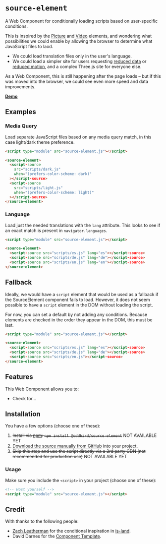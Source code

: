 # `source-element`

A Web Component for conditionally loading scripts based on user-specific
conditions. 

This is inspired by the
[Picture](https://developer.mozilla.org/en-US/docs/Web/HTML/Element/picture) and
[Video](https://developer.mozilla.org/en-US/docs/Web/HTML/Element/video)
elements, and wondering what possibilities we could enable by allowing the
browser to determine what JavaScript files to laod.

* We could load translation files only in the user's language.
* We could load a simpler site for users requesting [reduced
  data](https://developer.mozilla.org/en-US/docs/Web/API/NetworkInformation/saveData)
  or [reduced
  motion](https://developer.mozilla.org/en-US/docs/Web/CSS/@media/prefers-reduced-motion),
  and a complex Three.js site for everyone else.

As a Web Component, this is still happening after the page loads – but if this
was moved into the browser, we could see even more speed and data improvements.

**[Demo](https://oddbird.github.io/source-element/index.html)**

## Examples

### Media Query

Load separate JavaScript files based on any media query match, in this case
light/dark theme preference.

```html
<script type="module" src="source-element.js"></script>

<source-element>
  <script-source
    src="scripts/dark.js"
    when="(prefers-color-scheme: dark)"
  ></script-source>
  <script-source
    src="scripts/light.js"
    when="(prefers-color-scheme: light)"
  ></script-source>
</source-element>
```

### Language

Load just the needed translations with the `lang` attribute. This looks to see
if an exact match is present in `navigator.languages`.

```html
<script type="module" src="source-element.js"></script>

<source-element>
  <script-source src="scripts/es.js" lang="es"></script-source>
  <script-source src="scripts/de.js" lang="de"></script-source>
  <script-source src="scripts/en.js" lang="en"></script-source>
</source-element>
```

## Fallback

Ideally, we would have a `script` element that would be used as a fallback if
the SourceElement component fails to load. However, it does not seem possible to
have a `script` element in the DOM without loading the script.

For now, you can set a default by not adding any conditions. Because elements
are checked in the order they appear in the DOM, this must be last.

```html
<script type="module" src="source-element.js"></script>

<source-element>
  <script-source src="scripts/es.js" lang="es"></script-source>
  <script-source src="scripts/de.js" lang="de"></script-source>
  <script-source src="scripts/en.js"></script-source>
</source-element>
```

## Features

This Web Component allows you to:

- Check for…

## Installation

You have a few options (choose one of these):

1. ~~Install via [npm](https://www.npmjs.com/package/@oddbird/source-element):
   `npm install @oddbird/source-element`~~ NOT AVAILABLE YET
1. [Download the source manually from GitHub](https://github.com/oddbird/source-element/releases)
   into your project.
1. ~~Skip this step and use the script directly via a 3rd party CDN (not
   recommended for production use)~~ NOT AVAILABLE YET

### Usage

Make sure you include the `<script>` in your project (choose one of these):

```html
<!-- Host yourself -->
<script type="module" src="source-element.js"></script>
```

## Credit

With thanks to the following people:

- [Zach Leatherman](https://zachleat.com) for the conditional inspiration in [is-land](https://github.com/11ty/is-land).
- David Darnes for the [Component Template](https://github.com/daviddarnes/component-template).